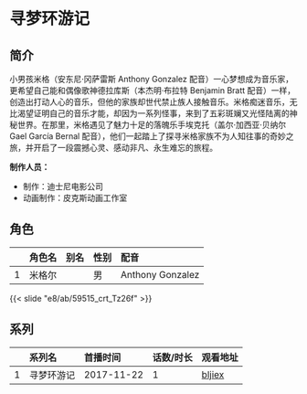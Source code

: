 # 寻梦环游记


## 简介

小男孩米格（安东尼·冈萨雷斯 Anthony Gonzalez 配音）一心梦想成为音乐家，更希望自己能和偶像歌神德拉库斯（本杰明·布拉特 Benjamin Bratt 配音）一样，创造出打动人心的音乐，但他的家族却世代禁止族人接触音乐。米格痴迷音乐，无比渴望证明自己的音乐才能，却因为一系列怪事，来到了五彩斑斓又光怪陆离的神秘世界。在那里，米格遇见了魅力十足的落魄乐手埃克托（盖尔·加西亚·贝纳尔 Gael García Bernal 配音），他们一起踏上了探寻米格家族不为人知往事的奇妙之旅，并开启了一段震撼心灵、感动非凡、永生难忘的旅程。

**制作人员：**
- 制作：迪士尼电影公司
- 动画制作：皮克斯动画工作室

## 角色

|     |   角色名   |   别名  | 性别 |  配音  |
|:--- |:------  |:----      |:---  |:--   |
| 1 | 米格尔 |  | 男 | Anthony Gonzalez |

{{< slide "e8/ab/59515_crt_Tz26f" >}}

## 系列

|     |   系列名   |   首播时间  | 话数/时长  | 观看地址 |
|:---  |:------    |:----      |:---       |:---  |
| 1 | 寻梦环游记 | 2017-11-22 | 1 | [bljiex](https://svip.bljiex.cc/so.php?wd=寻梦环游记)  |



